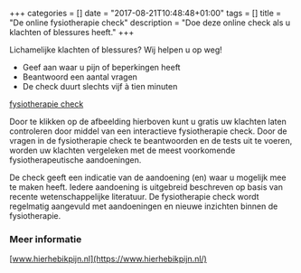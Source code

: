 +++
categories = []
date = "2017-08-21T10:48:48+01:00"
tags = []
title = "De online fysiotherapie check"
description = "Doe deze online check als u klachten of blessures heeft."
+++

Lichamelijke klachten of blessures? Wij helpen u op weg!

* Geef aan waar u pijn of beperkingen heeft
* Beantwoord een aantal vragen
* De check duurt slechts vijf à tien minuten

<div id="hierhebikpijn_container1"><a href="https://www.hierhebikpijn.nl">fysiotherapie check</a></div>
<link rel="stylesheet" href="https://www.hierhebikpijn.nl/widget/css/jquery.fancybox.css?v=2.1.3" type="text/css" media="screen" />
<script type="text/javascript" src="https://ajax.googleapis.com/ajax/libs/jquery/1.8.3/jquery.min.js"></script>
<script type="text/javascript" src="https://www.hierhebikpijn.nl/widget/js/hhip_widget.js?id=191&bt=1"></script>

<!--more-->

Door te klikken op de afbeelding hierboven kunt u gratis uw klachten laten controleren door middel van een interactieve fysiotherapie check. Door de vragen in de fysiotherapie check te beantwoorden en de tests uit te voeren, worden uw klachten vergeleken met de meest voorkomende fysiotherapeutische aandoeningen.

De check geeft een indicatie van de aandoening (en) waar u mogelijk mee te maken heeft. Iedere aandoening is uitgebreid beschreven op basis van recente wetenschappelijke literatuur. De fysiotherapie check wordt regelmatig aangevuld met aandoeningen en nieuwe inzichten binnen de fysiotherapie.

### Meer informatie

[www.hierhebikpijn.nl](https://www.hierhebikpijn.nl/)
